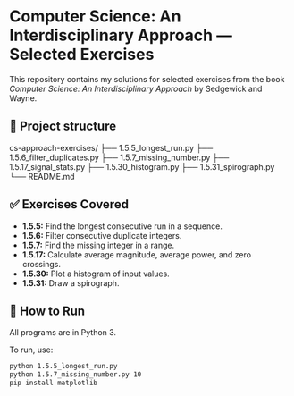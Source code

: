 # Computer Science: An Interdisciplinary Approach — Selected Exercises

This repository contains my solutions for selected exercises from the book *Computer Science: An Interdisciplinary Approach* by Sedgewick and Wayne.

## 📂 Project structure

cs-approach-exercises/
├── 1.5.5_longest_run.py
├── 1.5.6_filter_duplicates.py
├── 1.5.7_missing_number.py
├── 1.5.17_signal_stats.py
├── 1.5.30_histogram.py
├── 1.5.31_spirograph.py
└── README.md

## ✅ Exercises Covered

- **1.5.5:** Find the longest consecutive run in a sequence.
- **1.5.6:** Filter consecutive duplicate integers.
- **1.5.7:** Find the missing integer in a range.
- **1.5.17:** Calculate average magnitude, average power, and zero crossings.
- **1.5.30:** Plot a histogram of input values.
- **1.5.31:** Draw a spirograph.

## 🚀 How to Run

All programs are in Python 3.

To run, use:
```bash
python 1.5.5_longest_run.py
python 1.5.7_missing_number.py 10
pip install matplotlib
